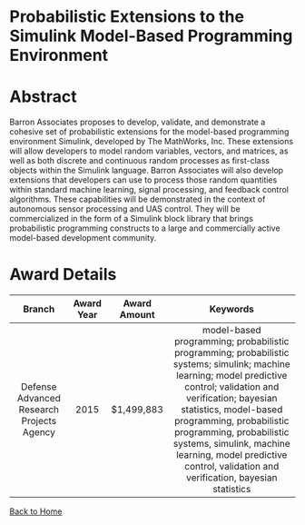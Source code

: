 
Probabilistic Extensions to the Simulink Model-Based Programming Environment
============================================================================

# Abstract


Barron Associates proposes to develop, validate, and demonstrate a cohesive set of probabilistic extensions for the model-based programming environment Simulink, developed by The MathWorks, Inc. These extensions will allow developers to model random variables, vectors, and matrices, as well as both discrete and continuous random processes as first-class objects within the Simulink language. Barron Associates will also develop extensions that developers can use to process those random quantities within standard machine learning, signal processing, and feedback control algorithms. These capabilities will be demonstrated in the context of autonomous sensor processing and UAS control. They will be commercialized in the form of a Simulink block library that brings probabilistic programming constructs to a large and commercially active model-based development community.  

# Award Details

|Branch|Award Year|Award Amount|Keywords|
| :---: | :---: | :---: | :---: |
|Defense Advanced Research Projects Agency|2015|$1,499,883|model-based programming; probabilistic programming; probabilistic systems; simulink; machine learning; model predictive control; validation and verification; bayesian statistics, model-based programming, probabilistic programming, probabilistic systems, simulink, machine learning, model predictive control, validation and verification, bayesian statistics|
  
  


[Back to Home](https://github.com/chrischow/dod_sbir_awards#1208)